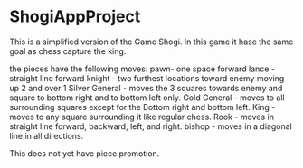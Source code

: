 # ShogiAppProject

This is a simplified version of the Game Shogi.
In this game it hase the same goal as chess capture the king.

the pieces have the following moves:
pawn- one space forward
lance - straight line forward
knight - two furthest locations toward enemy moving up 2 and over 1
Silver General - moves the 3 squares towards enemy and square to bottom right and to bottom left only.
Gold General - moves to all surrounding squares except for the Bottom right and bottom left.
King - moves to any square surrounding it like regular chess.
Rook - moves in straight line forward, backward, left, and right.
bishop - moves in a diagonal line in all directions.

This does not yet have piece promotion.
